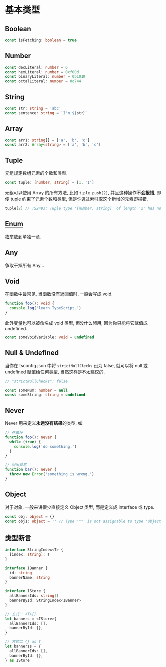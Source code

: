 # 基本类型

## Boolean

```ts
const isFetching: boolean = true
```

## Number

```ts
const decLiteral: number = 6
const hexLiteral: number = 0xf00d
const binaryLiteral: number = 0b1010
const octalLiteral: number = 0o744
```

## String

```ts
const str: string = 'abc'
const sentence: string = `I'm ${str}`
```

## Array

```ts
const arr1: string[] = ['a', 'b', 'c']
const arr2: Array<string> = ['a', 'b', 'c']
```

## Tuple

元组规定数组元素的个数和类型.

```ts
const tuple: [number, string] = [1, '1']
```

元组可以使用 Array 的所有方法, 比如 `tuple.push(2)`, 并且这种操作**不会报错**,
即便 tuple 约束了元素个数和类型, 但是你通过索引取这个新增的元素即报错.

```ts
tuple[2] // TS2493: Tuple type '[number, string]' of length '2' has no element at index '2'.
```

## [Enum](../EnumTypes)

[枚举](../EnumTypes)放到单独一章.

## Any

争取干掉所有 Any...

## Void

在函数中最常见, 当函数没有返回值时, 一般会写成 void.

```ts
function foo(): void {
  console.log('learn TypeScript.')
}
```

此外变量也可以被命名成 void 类型, 但没什么卵用, 因为你只能将它赋值成 undefined.

```ts
const someVoidVariable: void = undefined
```

## Null & Undefined

当你在 tsconfig.json 中将 `strictNullChecks` 设为 false, 就可以将 null 或 undefined
赋值给任何类型, 当然这样是不太建议的.

```ts
// "strictNullChecks": false

const someNum: number = null
const someString: string = undefined
```

## Never

Never 用来定义**永远没有结果**的类型, 如:

```ts
// 死循环
function foo(): never {
  while (true) {
    console.log('do something.')
  }
}
```

```ts
// 抛出异常
function bar(): never {
  throw new Error('something is wrong.')
}
```

## Object

对于对象, 一般来讲很少直接定义 Object 类型, 而是定义成 interface 或 type.

```ts
const obj: object = {}
const obj1: object = '' // Type '""' is not assignable to type 'object'
```

## 类型断言

```ts
interface StringIndex<T> {
  [index: string]: T
}

interface IBanner {
  id: string
  bannerName: string
}

interface IStore {
  allBannerIds: string[]
  bannerById: StringIndex<IBanner>
}

// 方式一 <T>{}
let banners = <IStore>{
  allBannerIds: [],
  bannerById: {},
}

// 方式二 {} as T
let bannerss = {
  allBannerIds: [],
  bannerById: {},
} as IStore
```
